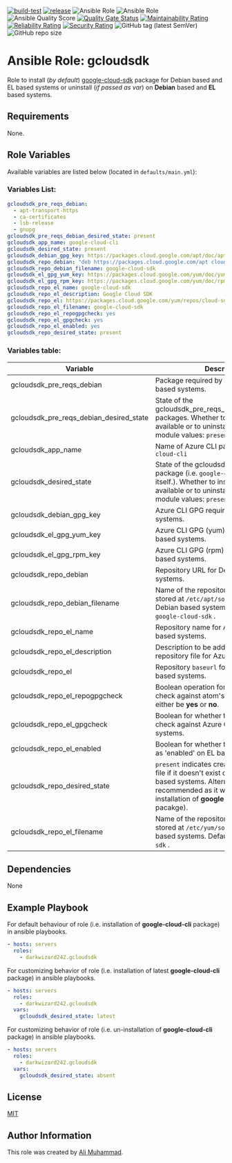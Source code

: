 [![build-test](https://github.com/darkwizard242/ansible-role-gcloudsdk/workflows/build-and-test/badge.svg?branch=master)](https://github.com/darkwizard242/ansible-role-gcloudsdk/actions?query=workflow%3Abuild-and-test) [![release](https://github.com/darkwizard242/ansible-role-gcloudsdk/workflows/release/badge.svg)](https://github.com/darkwizard242/ansible-role-gcloudsdk/actions?query=workflow%3Arelease) ![Ansible Role](https://img.shields.io/ansible/role/46261?color=dark%20green%20) ![Ansible Role](https://img.shields.io/ansible/role/d/46261?label=role%20downloads) ![Ansible Quality Score](https://img.shields.io/ansible/quality/46261?label=ansible%20quality%20score) [![Quality Gate Status](https://sonarcloud.io/api/project_badges/measure?project=ansible-role-gcloudsdk&metric=alert_status)](https://sonarcloud.io/dashboard?id=ansible-role-gcloudsdk) [![Maintainability Rating](https://sonarcloud.io/api/project_badges/measure?project=ansible-role-gcloudsdk&metric=sqale_rating)](https://sonarcloud.io/dashboard?id=ansible-role-gcloudsdk) [![Reliability Rating](https://sonarcloud.io/api/project_badges/measure?project=ansible-role-gcloudsdk&metric=reliability_rating)](https://sonarcloud.io/dashboard?id=ansible-role-gcloudsdk) [![Security Rating](https://sonarcloud.io/api/project_badges/measure?project=ansible-role-gcloudsdk&metric=security_rating)](https://sonarcloud.io/dashboard?id=ansible-role-gcloudsdk) ![GitHub tag (latest SemVer)](https://img.shields.io/github/tag/darkwizard242/ansible-role-gcloudsdk?label=release) ![GitHub repo size](https://img.shields.io/github/repo-size/darkwizard242/ansible-role-gcloudsdk?color=orange&style=flat-square)

# Ansible Role: gcloudsdk

Role to install (_by default_) [google-cloud-sdk](https://cloud.google.com/sdk) package for Debian based and EL based systems or uninstall (_if passed as var_) on **Debian** based and **EL** based systems.

## Requirements

None.

## Role Variables

Available variables are listed below (located in `defaults/main.yml`):

### Variables List:

```yaml
gcloudsdk_pre_reqs_debian:
  - apt-transport-https
  - ca-certificates
  - lsb-release
  - gnupg
gcloudsdk_pre_reqs_debian_desired_state: present
gcloudsdk_app_name: google-cloud-cli
gcloudsdk_desired_state: present
gcloudsdk_debian_gpg_key: https://packages.cloud.google.com/apt/doc/apt-key.gpg
gcloudsdk_repo_debian: "deb https://packages.cloud.google.com/apt cloud-sdk main"
gcloudsdk_repo_debian_filename: google-cloud-sdk
gcloudsdk_el_gpg_yum_key: https://packages.cloud.google.com/yum/doc/yum-key.gpg
gcloudsdk_el_gpg_rpm_key: https://packages.cloud.google.com/yum/doc/rpm-package-key.gpg
gcloudsdk_repo_el_name: google-cloud-sdk
gcloudsdk_repo_el_description: Google Cloud SDK
gcloudsdk_repo_el: https://packages.cloud.google.com/yum/repos/cloud-sdk-el7-x86_64
gcloudsdk_repo_el_filename: google-cloud-sdk
gcloudsdk_repo_el_repogpgcheck: yes
gcloudsdk_repo_el_gpgcheck: yes
gcloudsdk_repo_el_enabled: yes
gcloudsdk_repo_desired_state: present
```

### Variables table:

Variable                                | Description
--------------------------------------- | -------------------------------------------------------------------------------------------------------------------------------------------------------------------------------------------------------------------
gcloudsdk_pre_reqs_debian               | Package required by Azure CLI on Debain based systems.
gcloudsdk_pre_reqs_debian_desired_state | State of the gcloudsdk_pre_reqs_debian_desired_state packages. Whether to install, verify if available or to uninstall (i.e. ansible apt module values: `present`, `latest`, or `absent`)
gcloudsdk_app_name                      | Name of Azure CLI package i.e. `google-cloud-cli`
gcloudsdk_desired_state                 | State of the gcloudsdk_app_name package (i.e. `google-cloud-cli` package itself.). Whether to install, verify if available or to uninstall (i.e. ansible apt module values: `present`, `latest`, or `absent`)
gcloudsdk_debian_gpg_key                | Azure CLI GPG required on Debian based systems.
gcloudsdk_el_gpg_yum_key                | Azure CLI GPG (yum) required on EL based systems.
gcloudsdk_el_gpg_rpm_key                | Azure CLI GPG (rpm) required on EL based systems.
gcloudsdk_repo_debian                   | Repository URL for Debian based systems.
gcloudsdk_repo_debian_filename          | Name of the repository file that will be stored at `/etc/apt/sources.list.d/` on Debian based systems. Defaults to `google-cloud-sdk` .
gcloudsdk_repo_el_name                  | Repository name for Azure CLI on EL based systems.
gcloudsdk_repo_el_description           | Description to be added in EL based repository file for Azure CLI.
gcloudsdk_repo_el                       | Repository `baseurl` for Azure CLI on EL based systems.
gcloudsdk_repo_el_repogpgcheck          | Boolean operation for performing gpg check against atom's repository gpg. Can either be **yes** or **no**.
gcloudsdk_repo_el_gpgcheck              | Boolean for whether to perform gpg check against Azure CLI on EL based systems.
gcloudsdk_repo_el_enabled               | Boolean for whether to set Azure CLI repo as 'enabled' on EL based systems.
gcloudsdk_repo_desired_state            | `present` indicates creating the repository file if it doesn't exist on Debian or EL based systems. Alternative is `absent` (not recommended as it will prevent from installation of **google-cloud-cli** pacakge).
gcloudsdk_repo_el_filename              | Name of the repository file that will be stored at `/etc/yum/sources.list.d/` on EL based systems. Defaults to `google-cloud-sdk` .

## Dependencies

None

## Example Playbook

For default behaviour of role (i.e. installation of **google-cloud-cli** package) in ansible playbooks.

```yaml
- hosts: servers
  roles:
    - darkwizard242.gcloudsdk
```

For customizing behavior of role (i.e. installation of latest **google-cloud-cli** package) in ansible playbooks.

```yaml
- hosts: servers
  roles:
    - darkwizard242.gcloudsdk
  vars:
    gcloudsdk_desired_state: latest
```

For customizing behavior of role (i.e. un-installation of **google-cloud-cli** package) in ansible playbooks.

```yaml
- hosts: servers
  roles:
    - darkwizard242.gcloudsdk
  vars:
    gcloudsdk_desired_state: absent
```

## License

[MIT](https://github.com/darkwizard242/ansible-role-gcloudsdk/blob/master/LICENSE)

## Author Information

This role was created by [Ali Muhammad](https://www.alimuhammad.dev/).
